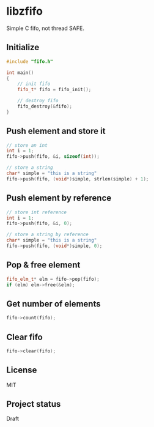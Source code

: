 # libzfifo

Simple C fifo, not thread SAFE.

## Initialize
```cpp
#include "fifo.h"

int main()
{
    // init fifo
    fifo_t* fifo = fifo_init();

    // destroy fifo
    fifo_destroy(&fifo);
}
```

## Push element and store it
```cpp
// store an int
int i = 1;
fifo->push(fifo, &i, sizeof(int));

// store a string
char* simple = "this is a string"
fifo->push(fifo, (void*)simple, strlen(simple) + 1);
```

## Push element by reference
```cpp
// store int reference
int i = 1;
fifo->push(fifo, &i, 0);

// store a string by reference
char* simple = "this is a string"
fifo->push(fifo, (void*)simple, 0);
```

## Pop & free element
```cpp
fifo_elm_t* elm = fifo->pop(fifo);
if (elm) elm->free(&elm);
```

## Get number of elements
```cpp
fifo->count(fifo);
```

## Clear fifo
```cpp
fifo->clear(fifo);
```

## License
MIT

## Project status
Draft
